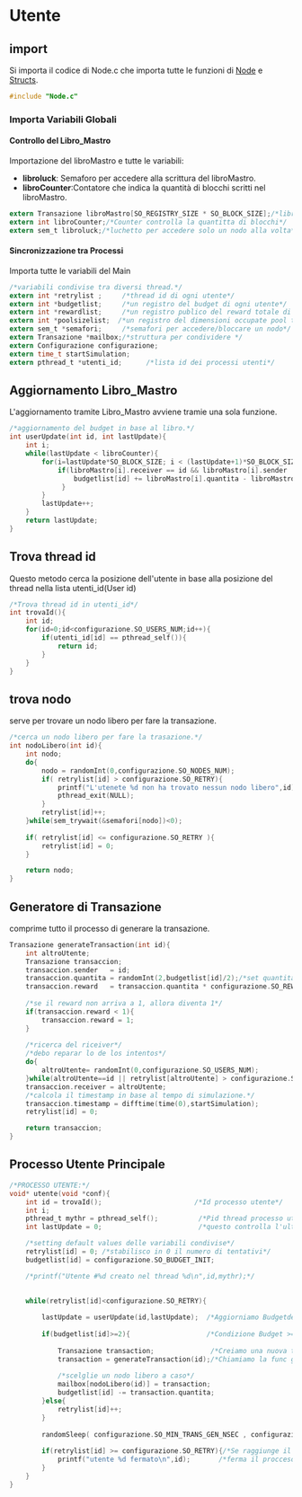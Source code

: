 # Utente
## import
Si importa il codice di Node.c che importa tutte le
funzioni di [Node](Node.md) e [Structs](Structs.md).

```c User.c
#include "Node.c"

```

### Importa Variabili Globali
#### Controllo del Libro_Mastro
Importazione del libroMastro e tutte le variabili:
- __libroluck__:   Semaforo per accedere alla scrittura del libroMastro.
- __libroCounter__:Contatore che indica la quantità di blocchi scritti nel libroMastro.

```c User.c
extern Transazione libroMastro[SO_REGISTRY_SIZE * SO_BLOCK_SIZE];/*libro mastro dove si scrivono tutte le transazioni.*/
extern int libroCounter;/*Counter controlla la quantitta di blocchi*/
extern sem_t libroluck;/*luchetto per accedere solo un nodo alla volta*/


```

#### Sincronizzazione tra Processi

Importa tutte le variabili del Main 

```c User.c
/*variabili condivise tra diversi thread.*/
extern int *retrylist ;     /*thread id di ogni utente*/
extern int *budgetlist;     /*un registro del budget di ogni utente*/
extern int *rewardlist;     /*un registro publico del reward totale di ogni nodo.*/
extern int *poolsizelist;  /*un registro del dimensioni occupate pool transaction*/
extern sem_t *semafori;     /*semafori per accedere/bloccare un nodo*/
extern Transazione *mailbox;/*struttura per condividere */
extern Configurazione configurazione;
extern time_t startSimulation;
extern pthread_t *utenti_id;      /*lista id dei processi utenti*/

```

## Aggiornamento Libro_Mastro

L'aggiornamento tramite Libro_Mastro avviene tramie una sola funzione. 

```c User.c
/*aggiornamento del budget in base al libro.*/
int userUpdate(int id, int lastUpdate){
	int i;
    while(lastUpdate < libroCounter){
		for(i=lastUpdate*SO_BLOCK_SIZE; i < (lastUpdate+1)*SO_BLOCK_SIZE; i++){
			if(libroMastro[i].receiver == id && libroMastro[i].sender != -1){
	    	    budgetlist[id] += libroMastro[i].quantita - libroMastro[i].reward;
	    	 }
        }
        lastUpdate++;
	}
    return lastUpdate;
}

```
## Trova thread id
Questo metodo cerca la posizione dell'utente in base alla posizione del 
thread nella lista utenti_id(User id)
```c User.c
/*Trova thread id in utenti_id*/
int trovaId(){
    int id;
    for(id=0;id<configurazione.SO_USERS_NUM;id++){
        if(utenti_id[id] == pthread_self()){
            return id;
        }
    }
}

```

## trova nodo
serve per trovare un nodo libero per fare la transazione.
```c User.c
/*cerca un nodo libero per fare la trasazione.*/
int nodoLibero(int id){
    int nodo;
    do{
        nodo = randomInt(0,configurazione.SO_NODES_NUM);
        if( retrylist[id] > configurazione.SO_RETRY){
            printf("L'utenete %d non ha trovato nessun nodo libero",id);
            pthread_exit(NULL);
        }
        retrylist[id]++;
    }while(sem_trywait(&semafori[nodo])<0);
    
    if( retrylist[id] <= configurazione.SO_RETRY ){
        retrylist[id] = 0;
    }

    return nodo;
}

```

## Generatore di Transazione
comprime tutto il processo di generare la transazione.
```c User.c
Transazione generateTransaction(int id){
    int altroUtente;
	Transazione transaccion;
    transaccion.sender   = id;
    transaccion.quantita = randomInt(2,budgetlist[id]/2);/*set quantita a caso*/
	transaccion.reward   = transaccion.quantita * configurazione.SO_REWARD/100;/*percentuale de la quantita*/
    
	/*se il reward non arriva a 1, allora diventa 1*/
    if(transaccion.reward < 1){
		transaccion.reward = 1;
    }
    
    /*ricerca del riceiver*/
    /*debo reparar lo de los intentos*/
    do{
		altroUtente= randomInt(0,configurazione.SO_USERS_NUM);
	}while(altroUtente==id || retrylist[altroUtente] > configurazione.SO_RETRY);
	transaccion.receiver = altroUtente;
	/*calcola il timestamp in base al tempo di simulazione.*/
	transaccion.timestamp = difftime(time(0),startSimulation);
    retrylist[id] = 0;

	return transaccion;
}

```

## Processo Utente Principale

```c User.c
/*PROCESSO UTENTE:*/
void* utente(void *conf){
	int id = trovaId();                       /*Id processo utente*/
    int i;
    pthread_t mythr = pthread_self();          /*Pid thread processo utente*/
    int lastUpdate = 0;                        /*questo controlla l'ultima versione del libro mastro*/

	/*setting default values delle variabili condivise*/
    retrylist[id] = 0; /*stabilisco in 0 il numero di tentativi*/
	budgetlist[id] = configurazione.SO_BUDGET_INIT;

	/*printf("Utente #%d creato nel thread %d\n",id,mythr);*/
    

	while(retrylist[id]<configurazione.SO_RETRY){
    
		lastUpdate = userUpdate(id,lastUpdate);  /*Aggiorniamo Budgetdel Processo Utente*/
    
		if(budgetlist[id]>=2){                   /*Condizione Budget >= 2*/                                
    
			Transazione transaction;              /*Creiamo una nuova transazione*/
			transaction = generateTransaction(id);/*Chiamiamo la func generateTransaction*/
    
			/*scelglie un nodo libero a caso*/
            mailbox[nodoLibero(id)] = transaction;
            budgetlist[id] -= transaction.quantita;
        }else{
			retrylist[id]++;
		}
    
		randomSleep( configurazione.SO_MIN_TRANS_GEN_NSEC , configurazione.SO_MAX_TRANS_GEN_NSEC);
    
		if(retrylist[id] >= configurazione.SO_RETRY){/*Se raggiunge il n° max di tentativi*/
			printf("utente %d fermato\n",id);       /*ferma il procceso*/
		}
    }
}
```
